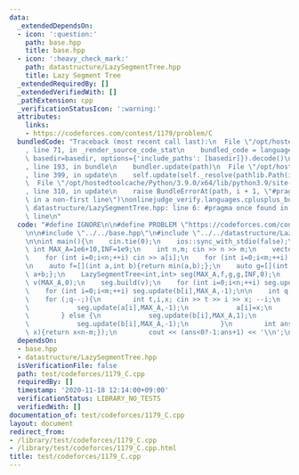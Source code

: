```yaml
---
data:
  _extendedDependsOn:
  - icon: ':question:'
    path: base.hpp
    title: base.hpp
  - icon: ':heavy_check_mark:'
    path: datastructure/LazySegmentTree.hpp
    title: Lazy Segment Tree
  _extendedRequiredBy: []
  _extendedVerifiedWith: []
  _pathExtension: cpp
  _verificationStatusIcon: ':warning:'
  attributes:
    links:
    - https://codeforces.com/contest/1179/problem/C
  bundledCode: "Traceback (most recent call last):\n  File \"/opt/hostedtoolcache/Python/3.9.0/x64/lib/python3.9/site-packages/onlinejudge_verify/documentation/build.py\"\
    , line 71, in _render_source_code_stat\n    bundled_code = language.bundle(stat.path,\
    \ basedir=basedir, options={'include_paths': [basedir]}).decode()\n  File \"/opt/hostedtoolcache/Python/3.9.0/x64/lib/python3.9/site-packages/onlinejudge_verify/languages/cplusplus.py\"\
    , line 193, in bundle\n    bundler.update(path)\n  File \"/opt/hostedtoolcache/Python/3.9.0/x64/lib/python3.9/site-packages/onlinejudge_verify/languages/cplusplus_bundle.py\"\
    , line 399, in update\n    self.update(self._resolve(pathlib.Path(included), included_from=path))\n\
    \  File \"/opt/hostedtoolcache/Python/3.9.0/x64/lib/python3.9/site-packages/onlinejudge_verify/languages/cplusplus_bundle.py\"\
    , line 310, in update\n    raise BundleErrorAt(path, i + 1, \"#pragma once found\
    \ in a non-first line\")\nonlinejudge_verify.languages.cplusplus_bundle.BundleErrorAt:\
    \ datastructure/LazySegmentTree.hpp: line 6: #pragma once found in a non-first\
    \ line\n"
  code: "#define IGNORE\n\n#define PROBLEM \"https://codeforces.com/contest/1179/problem/C\"\
    \n\n#include \"../../base.hpp\"\n#include \"../../datastructure/LazySegmentTree.hpp\"\
    \n\nint main(){\n    cin.tie(0);\n    ios::sync_with_stdio(false);\n    const\
    \ int MAX_A=1e6+10,INF=1e9;\n    int n,m; cin >> n >> m;\n    vector<int> a(n),b(m);\n\
    \    for (int i=0;i<n;++i) cin >> a[i];\n    for (int i=0;i<m;++i) cin >> b[i];\n\
    \n    auto f=[](int a,int b){return min(a,b);};\n    auto g=[](int a,int b){return\
    \ a+b;};\n    LazySegmentTree<int,int> seg(MAX_A,f,g,g,INF,0);\n    vector<int>\
    \ v(MAX_A,0);\n    seg.build(v);\n    for (int i=0;i<n;++i) seg.update(a[i],MAX_A,1);\n\
    \    for (int i=0;i<m;++i) seg.update(b[i],MAX_A,-1);\n\n    int q; cin >> q;\n\
    \    for (;q--;){\n        int t,i,x; cin >> t >> i >> x; --i;\n        if (t==1){\n\
    \            seg.update(a[i],MAX_A,-1);\n            a[i]=x;\n            seg.update(a[i],MAX_A,1);\n\
    \        } else {\n            seg.update(b[i],MAX_A,1);\n            b[i]=x;\n\
    \            seg.update(b[i],MAX_A,-1);\n        }\n        int ans=seg.find_last(MAX_A,[&](int\
    \ x){return x<n-m;});\n        cout << (ans<0?-1:ans+1) << '\\n';\n    }\n}"
  dependsOn:
  - base.hpp
  - datastructure/LazySegmentTree.hpp
  isVerificationFile: false
  path: test/codeforces/1179_C.cpp
  requiredBy: []
  timestamp: '2020-11-18 12:14:00+09:00'
  verificationStatus: LIBRARY_NO_TESTS
  verifiedWith: []
documentation_of: test/codeforces/1179_C.cpp
layout: document
redirect_from:
- /library/test/codeforces/1179_C.cpp
- /library/test/codeforces/1179_C.cpp.html
title: test/codeforces/1179_C.cpp
---
```


